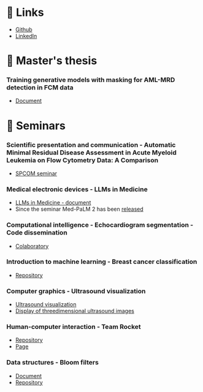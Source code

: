# 🔗 Links

- [Github](https://github.com/IvanLuksic) 
- [LinkedIn](https://www.linkedin.com/in/ivanluksic/)

# 📄 Master's thesis

### Training generative models with masking for AML-MRD detection in FCM data
- [Document](https://github.com/IvanLuksic/IvanLuksic.github.io/blob/main/Seminari/Master's%20thesis%20-%20IL.pdf)

# 📂 Seminars

### Scientific presentation and communication - Automatic Minimal Residual Disease Assessment in Acute Myeloid Leukemia on Flow Cytometry Data: A Comparison
- [SPCOM seminar]()

### Medical electronic devices - LLMs in Medicine 
- [LLMs in Medicine - document](https://github.com/IvanLuksic/IvanLuksic.github.io/blob/main/Seminari/LLM_u_medicini.pdf)
- Since the seminar Med-PaLM 2 has been [released](https://arxiv.org/pdf/2305.09617.pdf)

### Computational intelligence - Echocardiogram segmentation - Code dissemination 
- [Colaboratory](https://colab.research.google.com/drive/1LtSaJN4dbfKi_GxSPR-k3ukVkU2RT5sF?usp=sharing)

### Introduction to machine learning - Breast cancer classification 
- [Repository](https://github.com/brunogrbavac/BreastCancerClassification)

### Computer graphics - Ultrasound visualization
- [Ultrasound visualization](https://github.com/IvanLuksic/IvanLuksic.github.io/blob/be09dbbc505186db1759e3180948660485e87d94/Seminari/Ra%C4%8Dunalna%20grafika%20-%20Vizualizacija%20ultrazvuka.pdf)
- [Display of threedimensional ultrasound images](https://github.com/IvanLuksic/IvanLuksic.github.io/blob/be09dbbc505186db1759e3180948660485e87d94/Seminari/Ra%C4%8Dunalna%20grafika%20-%20Vizualizacija%20ultrazvuka%20-%20Dodatak%20-%20Prikaz%20trodimenzionalne%20slike%20ultrazvuka%20na%20ra%C4%8Dunalu.pdf)

### Human-computer interaction - Team Rocket
- [Repository](https://github.com/IvanLuksic/pokemonHCI)
- [Page](https://team-rocket.vercel.app/)

### Data structures - Bloom filters
- [Document](https://github.com/IvanLuksic/IvanLuksic.github.io/blob/be09dbbc505186db1759e3180948660485e87d94/Seminari/Strukture%20podataka%20-%20Bloomovi%20filteri.pdf)
- [Repository](https://github.com/IvanLuksic/bloom-filters)
